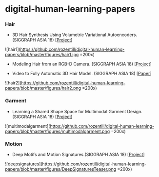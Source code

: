 # digital-human-learning-papers

### Hair

- 3D Hair Synthesis Using Volumetric Variational Autoencoders. (SIGGRAPH ASIA 18) [[Project](http://linjieluo.com/publications/3d-hair-synthesis-using-volumetric-variational-autoencoders/)]

![hair1](https://github.com/rozentill/digital-human-learning-papers/blob/master/figures/hair1.jpg =200x)

- Modeling Hair from an RGB-D Camera. (SIGGRAPH ASIA 18)
[[Project](https://mengzephyr.com/Modeling-Hair-RGBD-camera/)]

- Video to Fully Automatic 3D Hair Model. (SIGGRAPH ASIA 18) [[Paper](https://arxiv.org/pdf/1809.04765.pdf)]

![hair2](https://github.com/rozentill/digital-human-learning-papers/blob/master/figures/hair2.png =200x)

### Garment

- Learning a Shared Shape Space for Multimodal Garment Design. (SIGGRAPH ASIA 18) [[Project](http://geometry.cs.ucl.ac.uk/projects/2018/garment_design/)]

![multimodalgarment](https://github.com/rozentill/digital-human-learning-papers/blob/master/figures/multimodalgarment.png =200x)

### Motion

- Deep Motifs and Motion Signatures.(SIGGRAPH ASIA 18) [[Project](http://www.andreasaristidou.com/DeepSignatures.html)]

![deepsignatures](https://github.com/rozentill/digital-human-learning-papers/blob/master/figures/DeepSignaturesTeaser.png =200x)
